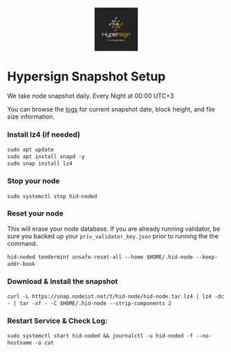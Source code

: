 <p align="center">
  <img height="100" height="auto" src="https://raw.githubusercontent.com/Nodeist/Kurulumlar/main/logos/hypersign.png">
</p>



# Hypersign Snapshot Setup
We take node snapshot daily.
Every Night at 00:00 UTC+3

You can browse the [logs](https://snap.nodeist.net/t/hid-node/log.txt) for current snapshot date, block height, and file size information.

### Install lz4 (if needed)
```
sudo apt update
sudo apt install snapd -y
sudo snap install lz4
```

### Stop your node
```
sudo systemctl stop hid-noded
```

### Reset your node
This will erase your node database. If you are already running validator, be sure you backed up your `priv_validator_key.json` prior to running the the command.

```
hid-noded tendermint unsafe-reset-all --home $HOME/.hid-node --keep-addr-book
```

### Download & Install the snapshot
```
curl -L https://snap.nodeist.net/t/hid-node/hid-node.tar.lz4 | lz4 -dc - | tar -xf - -C $HOME/.hid-node --strip-components 2
```

### Restart Service & Check Log:
```
sudo systemctl start hid-noded && journalctl -u hid-noded -f --no-hostname -o cat
```
